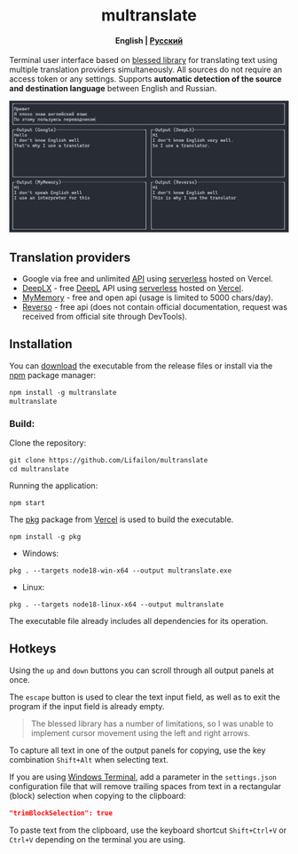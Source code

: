 <h1 align="center">
    multranslate
</h1>

<h4 align="center">
    <strong>English</strong> | <a href="README_RU.md">Русский</a>
</h4>

Terminal user interface based on [blessed library](https://github.com/chjj/blessed) for translating text using multiple translation providers simultaneously. All sources do not require an access token or any settings. Supports **automatic detection of the source and destination language** between English and Russian.

![Example](/example.jpg)

## Translation providers

- Google via free and unlimited [API](https://github.com/matheuss/google-translate-api) using [serverless](https://github.com/olavoparno/translate-serverless-vercel) hosted on Vercel.
- [DeepLX](https://github.com/OwO-Network/DeepLX) - free [DeepL](https://deepl.com) API using [serverless](https://github.com/LegendLeo/deeplx-serverless) hosted on [Vercel](https://github.com/olavoparno/translate-serverless-vercel).
- [MyMemory](https://mymemory.translated.net/doc/spec.php) - free and open api (usage is limited to 5000 chars/day).
- [Reverso](https://www.reverso.net) - free api (does not contain official documentation, request was received from official site through DevTools).

## Installation

You can [download](https://github.com/Lifailon/multranslate/releases) the executable from the release files or install via the [npm](https://www.npmjs.com/package/multranslate) package manager:

```shell
npm install -g multranslate
multranslate
```

### Build:

Clone the repository:

```shell
git clone https://github.com/Lifailon/multranslate
cd multranslate
```

Running the application:

```shell
npm start
```

The [pkg](https://github.com/vercel/pkg) package from [Vercel](https://github.com/vercel) is used to build the executable.

```shell
npm install -g pkg
```

- Windows:

```shell
pkg . --targets node18-win-x64 --output multranslate.exe
```

- Linux:

```shell
pkg . --targets node18-linux-x64 --output multranslate
```

The executable file already includes all dependencies for its operation.

## Hotkeys

Using the `up` and `down` buttons you can scroll through all output panels at once.

The `escape` button is used to clear the text input field, as well as to exit the program if the input field is already empty.

> The blessed library has a number of limitations, so I was unable to implement cursor movement using the left and right arrows.

To capture all text in one of the output panels for copying, use the key combination `Shift+Alt` when selecting text.

If you are using [Windows Terminal](https://github.com/microsoft/terminal), add a parameter in the `settings.json` configuration file that will remove trailing spaces from text in a rectangular (block) selection when copying to the clipboard:

```json
"trimBlockSelection": true
```

To paste text from the clipboard, use the keyboard shortcut `Shift+Ctrl+V` or `Ctrl+V` depending on the terminal you are using.